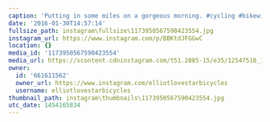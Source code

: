 ```yaml
---
caption: 'Putting in some miles on a gorgeous morning. #cycling #bikewinter #lovestarfactoryteam'
date: '2016-01-30T14:57:14'
fullsize_path: instagram\fullsize\1173950567590423554.jpg
instagram_url: https://www.instagram.com/p/BBKtdJFGGwC
location: {}
media_id: '1173950567590423554'
media_url: https://scontent.cdninstagram.com/t51.2885-15/e35/12547518_1547144232267157_179450991_n.jpg?ig_cache_key=MTE3Mzk1MDU2NzU5MDQyMzU1NA%3D%3D.2
owner:
  id: '661611562'
  owner_url: https://www.instagram.com/elliotlovestarbicycles
  username: elliotlovestarbicycles
thumbnail_path: instagram\thumbnails\1173950567590423554.jpg
utc_date: 1454165834
---
```

